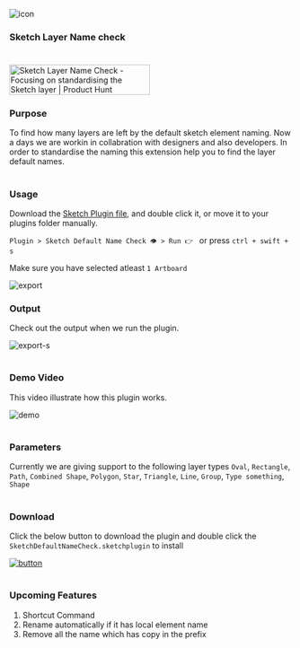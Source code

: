 ![icon](https://user-images.githubusercontent.com/25052643/137094303-6c9ff701-2ed6-4c5a-86f6-c60c9eb4514e.png)
### Sketch Layer Name check

#   

<a href="https://www.producthunt.com/posts/sketch-layer-name-check?utm_source=badge-featured&utm_medium=badge&utm_souce=badge-sketch-layer-name-check" target="_blank"><img src="https://api.producthunt.com/widgets/embed-image/v1/featured.svg?post_id=316624&theme=dark" alt="Sketch Layer Name Check - Focusing on standardising the Sketch layer | Product Hunt" style="width: 250px; height: 54px;" width="250" height="54" /></a>

### Purpose
To find how many layers are left by the default sketch element naming. Now a days we are workin in collabration with designers and also developers. In order to standardise the naming this extension help you to find the layer default names. 

# 

### Usage
Download the [Sketch Plugin file](https://github.com/pplcallmesatz/SketchDefaultNameCheck/releases/download/releasev1.1.1/SketchDefaultNameCheck.sketchplugin.zip), and double click it, or move it to your plugins folder manually.

`Plugin > Sketch Default Name Check 👁️ > Run 👉 ` or press `ctrl + swift + s`

Make sure you have selected atleast `1 Artboard`

![export](https://user-images.githubusercontent.com/25052643/137112196-6c05d21c-2f57-4bf9-ab3d-284acb776882.png)




### Output
Check out the output when we run the plugin.

![export-s](https://user-images.githubusercontent.com/25052643/137096142-75b83453-ebd1-418a-90c0-f845ceca83bc.png)

# 

### Demo Video
This video illustrate how this plugin works.

![demo](https://user-images.githubusercontent.com/25052643/137097325-5bf3c657-d86c-47c6-9c90-be11b76b3609.gif)


#

### Parameters
Currently we are giving support to the following layer types
`Oval`, `Rectangle`, `Path`, `Combined Shape`, `Polygon`, `Star`, `Triangle`, `Line`, `Group`, `Type something`, `Shape`

#


### Download
Click the below button to download the plugin and double click the `SketchDefaultNameCheck.sketchplugin` to install

[![button](https://user-images.githubusercontent.com/25052643/137097978-d66dbd2e-7780-44c5-b03f-bd899208431e.png)](https://github.com/pplcallmesatz/SketchDefaultNameCheck/releases/download/releasev1.1.1/SketchDefaultNameCheck.sketchplugin.zip)

#


### Upcoming Features
1. Shortcut Command
2. Rename automatically if it has local element name
3. Remove all the name which has copy in the prefix

